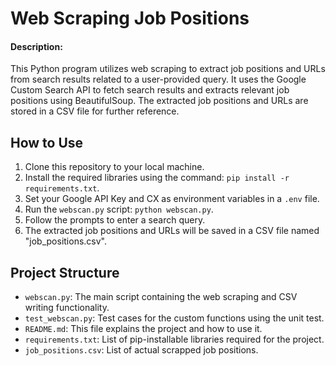 # Web Scraping Job Positions


#### Description:
This Python program utilizes web scraping to extract job positions and URLs from search results related to a user-provided query. It uses the Google Custom Search API to fetch search results and extracts relevant job positions using BeautifulSoup. The extracted job positions and URLs are stored in a CSV file for further reference.

## How to Use
1. Clone this repository to your local machine.
2. Install the required libraries using the command: `pip install -r requirements.txt`.
3. Set your Google API Key and CX as environment variables in a `.env` file.
4. Run the `webscan.py` script: `python webscan.py`.
5. Follow the prompts to enter a search query.
6. The extracted job positions and URLs will be saved in a CSV file named "job_positions.csv".

## Project Structure
- `webscan.py`: The main script containing the web scraping and CSV writing functionality.
- `test_webscan.py`: Test cases for the custom functions using the unit test.
- `README.md`: This file explains the project and how to use it.
- `requirements.txt`: List of pip-installable libraries required for the project.
- `job_positions.csv`: List of actual scrapped job positions.
